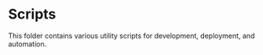 ﻿# Scripts

This folder contains various utility scripts for development, deployment, and automation.
